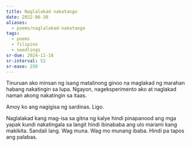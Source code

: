 ```yaml
---
title: Naglalakad nakatango
date: 2022-06-30
aliases:
  - poems/naglalakad-nakatango
tags:
  - poems
  - filipino
  - seedlings
sr-due: 2024-11-18
sr-interval: 52
sr-ease: 250
---
```

Tinuruan ako minsan ng isang matalinong ginoo na maglakad ng marahan habang nakatingin sa lupa. Ngayon, nageksperimento ako at naglakad naman akong nakatingin sa itaas.

Amoy ko ang nagigisa ng sardinas. Ligo.

Naglalakad kang mag-isa sa gitna ng kalye hindi pinapanood ang mga yapak kundi nakatingala sa langit hindi ibinababa ang ulo marami kang makikita. Sandali lang. Wag muna. Wag mo munang ibaba. Hindi pa tapos ang palabas.